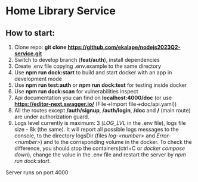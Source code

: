# Home Library Service

## How to start: 

 1. Clone repo: __git clone https://github.com/ekalape/nodejs2023Q2-service.git__
 2. Switch to develop branch (__feat/auth__), install dependencies
 3. Create .env file copying .env.example to the same directory
 4. Use __npm run dock:start__ to build and start docker with an app in development mode
 5. Use __npm run test:auth__  or __npm run dock:test__  for testing inside docker
 6. Use __npm run dock:scan__ for vulnerabilities inspect
 7. Api documentation you can find on __localhost:4000/doc__ (or use __https://editor-next.swagger.io/__ (File->Import file->doc/api.yaml))
 8. All the routes except __/auth/signup__, __/auth/login__, __/doc__ and __/__ (main route) are under authorization guard. 
 9. Logs level currently is maximum: 3 (*LOG_LVL* in the .env file), logs file size - 8k (the same). It will report all possible logs messages to the console, to the directory logsDir (files *log-\<number\>* and *Error-\<number\>*) and to the corrisponding volume in the docker. To check the difference, you should stop the containers(ctrl+C or *docker compose down*), change the value in the .env file and restart the server by *npm run dock:start*.

Server runs on port 4000 